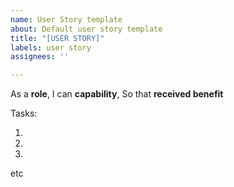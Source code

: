```yaml
---
name: User Story template
about: Default user story template
title: "[USER STORY]"
labels: user story
assignees: ''

---
```


As a **role**,
I can **capability**,
So that **received benefit**

Tasks:

1.
2.
3.
etc
